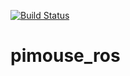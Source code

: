 [![Build Status](https://travis-ci.com/fishjacky/pimouse_ros.svg?branch=master)](https://travis-ci.com/fishjacky/pimouse_ros)
# pimouse_ros
